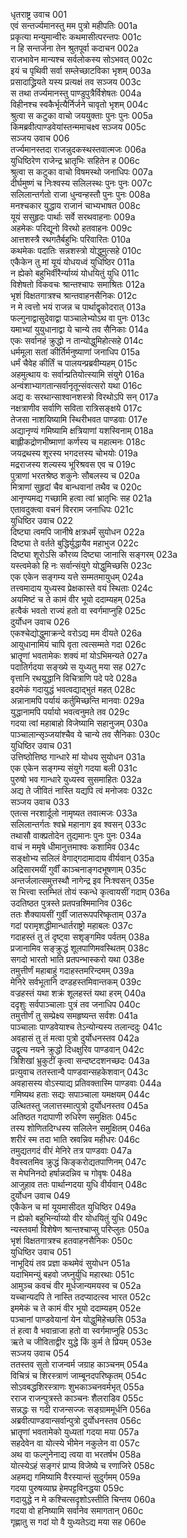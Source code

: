 धृतराष्ट्र उवाच	001  
एवं सन्तर्ज्यमानस्तु मम पुत्रो महीपतिः	001a  
प्रकृत्या मन्युमान्वीरः कथमासीत्परन्तपः	001c  
न हि सन्तर्जना तेन श्रुतपूर्वा कदाचन	002a  
राजभावेन मान्यश्च सर्वलोकस्य सोऽभवत्	002c  
इयं च पृथिवी सर्वा सम्लेच्छाटविका भृशम्	003a  
प्रसादाद्ध्रियते यस्य प्रत्यक्षं तव सञ्जय	003c  
स तथा तर्ज्यमानस्तु पाण्डुपुत्रैर्विशेषतः	004a  
विहीनश्च स्वकैर्भृत्यैर्निर्जने चावृतो भृशम्	004c  
श्रुत्वा स कटुका वाचो जययुक्ताः पुनः पुनः	005a  
किमब्रवीत्पाण्डवेयांस्तन्ममाचक्ष्व सञ्जय	005c  
सञ्जय उवाच	006  
तर्ज्यमानस्तदा राजन्नुदकस्थस्तवात्मजः	006a  
युधिष्ठिरेण राजेन्द्र भ्रातृभिः सहितेन ह	006c  
श्रुत्वा स कटुका वाचो विषमस्थो जनाधिपः	007a  
दीर्घमुष्णं च निःश्वस्य सलिलस्थः पुनः पुनः	007c  
सलिलान्तर्गतो राजा धुन्वन्हस्तौ पुनः पुनः	008a  
मनश्चकार युद्धाय राजानं चाभ्यभाषत	008c  
यूयं ससुहृदः पार्थाः सर्वे सरथवाहनाः	009a  
अहमेकः परिद्यूनो विरथो हतवाहनः	009c  
आत्तशस्त्रै रथगतैर्बहुभिः परिवारितः	010a  
कथमेकः पदातिः सन्नशस्त्रो योद्धुमुत्सहे	010c  
एकैकेन तु मां यूयं योधयध्वं युधिष्ठिर	011a  
न ह्येको बहुभिर्वीरैर्न्याय्यं योधयितुं युधि	011c  
विशेषतो विकवचः श्रान्तश्चापः समाश्रितः	012a  
भृशं विक्षतगात्रश्च श्रान्तवाहनसैनिकः	012c  
न मे त्वत्तो भयं राजन्न च पार्थाद्वृकोदरात्	013a  
फल्गुनाद्वासुदेवाद्वा पाञ्चालेभ्योऽथ वा पुनः	013c  
यमाभ्यां युयुधानाद्वा ये चान्ये तव सैनिकाः	014a  
एकः सर्वानहं क्रुद्धो न तान्योद्धुमिहोत्सहे	014c  
धर्ममूला सतां कीर्तिर्मनुष्याणां जनाधिप	015a  
धर्मं चैवेह कीर्तिं च पालयन्प्रब्रवीम्यहम्	015c  
अहमुत्थाय वः सर्वान्प्रतियोत्स्यामि संयुगे	016a  
अन्वंशाभ्यागतान्सर्वानृतून्संवत्सरो यथा	016c  
अद्य वः सरथान्साश्वानशस्त्रो विरथोऽपि सन्	017a  
नक्षत्राणीव सर्वाणि सविता रात्रिसङ्क्षये	017c  
तेजसा नाशयिष्यामि स्थिरीभवत पाण्डवाः	017e  
अद्यानृण्यं गमिष्यामि क्षत्रियाणां यशस्विनाम्	018a  
बाह्लीकद्रोणभीष्माणां कर्णस्य च महात्मनः	018c  
जयद्रथस्य शूरस्य भगदत्तस्य चोभयोः	019a  
मद्रराजस्य शल्यस्य भूरिश्रवस एव च	019c  
पुत्राणां भरतश्रेष्ठ शकुनेः सौबलस्य च	020a  
मित्राणां सुहृदां चैव बान्धवानां तथैव च	020c  
आनृण्यमद्य गच्छामि हत्वा त्वां भ्रातृभिः सह	021a  
एतावदुक्त्वा वचनं विरराम जनाधिपः	021c  
युधिष्ठिर उवाच	022  
दिष्ट्या त्वमपि जानीषे क्षत्रधर्मं सुयोधन	022a  
दिष्ट्या ते वर्तते बुद्धिर्युद्धायैव महाभुज	022c  
दिष्ट्या शूरोऽसि कौरव्य दिष्ट्या जानासि सङ्गरम्	023a  
यस्त्वमेको हि नः सर्वान्संयुगे योद्धुमिच्छसि	023c  
एक एकेन सङ्गम्य यत्ते सम्मतमायुधम्	024a  
तत्त्वमादाय युध्यस्व प्रेक्षकास्ते वयं स्थिताः	024c  
अयमिष्टं च ते कामं वीर भूयो ददाम्यहम्	025a  
हत्वैकं भवतो राज्यं हतो वा स्वर्गमाप्नुहि	025c  
दुर्योधन उवाच	026  
एकश्चेद्योद्धुमाक्रन्दे वरोऽद्य मम दीयते	026a  
आयुधानामियं चापि वृता त्वत्सम्मते गदा	026c  
भ्रातॄणां भवतामेकः शक्यं मां योऽभिमन्यते	027a  
पदातिर्गदया सङ्ख्ये स युध्यतु मया सह	027c  
वृत्तानि रथयुद्धानि विचित्राणि पदे पदे	028a  
इदमेकं गदायुद्धं भवत्वद्याद्भुतं महत्	028c  
अन्नानामपि पर्यायं कर्तुमिच्छन्ति मानवाः	029a  
युद्धानामपि पर्यायो भवत्वनुमते तव	029c  
गदया त्वां महाबाहो विजेष्यामि सहानुजम्	030a  
पाञ्चालान्सृञ्जयांश्चैव ये चान्ये तव सैनिकाः	030c  
युधिष्ठिर उवाच	031  
उत्तिष्ठोत्तिष्ठ गान्धारे मां योधय सुयोधन	031a  
एक एकेन सङ्गम्य संयुगे गदया बली	031c  
पुरुषो भव गान्धारे युध्यस्व सुसमाहितः	032a  
अद्य ते जीवितं नास्ति यद्यपि त्वं मनोजवः	032c  
सञ्जय उवाच	033  
एतत्स नरशार्दूलो नामृष्यत तवात्मजः	033a  
सलिलान्तर्गतः श्वभ्रे महानाग इव श्वसन्	033c  
तथासौ वाक्प्रतोदेन तुद्यमानः पुनः पुनः	034a  
वाचं न ममृषे धीमानुत्तमाश्वः कशामिव	034c  
सङ्क्षोभ्य सलिलं वेगाद्गदामादाय वीर्यवान्	035a  
अद्रिसारमयीं गुर्वीं काञ्चनाङ्गदभूषणाम्	035c  
अन्तर्जलात्समुत्तस्थौ नागेन्द्र इव निःश्वसन्	035e  
स भित्त्वा स्तम्भितं तोयं स्कन्धे कृत्वायसीं गदाम्	036a  
उदतिष्ठत पुत्रस्ते प्रतपन्रश्मिमानिव	036c  
ततः शैक्यायसीं गुर्वीं जातरूपपरिष्कृताम्	037a  
गदां परामृशद्धीमान्धार्तराष्ट्रो महाबलः	037c  
गदाहस्तं तु तं दृष्ट्वा सशृङ्गमिव पर्वतम्	038a  
प्रजानामिव सङ्क्रुद्धं शूलपाणिमवस्थितम्	038c  
सगदो भारतो भाति प्रतपन्भास्करो यथा	038e  
तमुत्तीर्णं महाबाहुं गदाहस्तमरिन्दमम्	039a  
मेनिरे सर्वभूतानि दण्डहस्तमिवान्तकम्	039c  
वज्रहस्तं यथा शक्रं शूलहस्तं यथा हरम्	040a  
ददृशुः सर्वपाञ्चालाः पुत्रं तव जनाधिप	040c  
तमुत्तीर्णं तु सम्प्रेक्ष्य समहृष्यन्त सर्वशः	041a  
पाञ्चालाः पाण्डवेयाश्च तेऽन्योन्यस्य तलान्ददुः	041c  
अवहासं तु तं मत्वा पुत्रो दुर्योधनस्तव	042a  
उद्वृत्य नयने क्रुद्धो दिधक्षुरिव पाण्डवान्	042c  
त्रिशिखां भ्रुकुटीं कृत्वा सन्दष्टदशनच्छदः	043a  
प्रत्युवाच ततस्तान्वै पाण्डवान्सहकेशवान्	043c  
अवहासस्य वोऽस्याद्य प्रतिवक्तास्मि पाण्डवाः	044a  
गमिष्यथ हताः सद्यः सपाञ्चाला यमक्षयम्	044c  
उत्थितस्तु जलात्तस्मात्पुत्रो दुर्योधनस्तव	045a  
अतिष्ठत गदापाणी रुधिरेण समुक्षितः	045c  
तस्य शोणितदिग्धस्य सलिलेन समुक्षितम्	046a  
शरीरं स्म तदा भाति स्रवन्निव महीधरः	046c  
तमुद्यतगदं वीरं मेनिरे तत्र पाण्डवाः	047a  
वैवस्वतमिव क्रुद्धं किङ्करोद्यतपाणिनम्	047c  
स मेघनिनदो हर्षान्नदन्निव च गोवृषः	048a  
आजुहाव ततः पार्थान्गदया युधि वीर्यवान्	048c  
दुर्योधन उवाच	049  
एकैकेन च मां यूयमासीदत युधिष्ठिर	049a  
न ह्येको बहुभिर्न्याय्यो वीर योधयितुं युधि	049c  
न्यस्तवर्मा विशेषेण श्रान्तश्चाप्सु परिप्लुतः	050a  
भृशं विक्षतगात्रश्च हतवाहनसैनिकः	050c  
युधिष्ठिर उवाच	051  
नाभूदियं तव प्रज्ञा कथमेवं सुयोधन	051a  
यदाभिमन्युं बहवो जघ्नुर्युधि महारथाः	051c  
आमुञ्च कवचं वीर मूर्धजान्यमयस्व च	052a  
यच्चान्यदपि ते नास्ति तदप्यादत्स्व भारत	052c  
इममेकं च ते कामं वीर भूयो ददाम्यहम्	052e  
पञ्चानां पाण्डवेयानां येन योद्धुमिहेच्छसि	053a  
तं हत्वा वै भवान्राजा हतो वा स्वर्गमाप्नुहि	053c  
ऋते च जीविताद्वीर युद्धे किं कुर्म ते प्रियम्	053e  
सञ्जय उवाच	054  
ततस्तव सुतो राजन्वर्म जग्राह काञ्चनम्	054a  
विचित्रं च शिरस्त्राणं जाम्बूनदपरिष्कृतम्	054c  
सोऽवबद्धशिरस्त्राणः शुभकाञ्चनवर्मभृत्	055a  
रराज राजन्पुत्रस्ते काञ्चनः शैलराडिव	055c  
सन्नद्धः स गदी राजन्सज्जः सङ्ग्राममूर्धनि	056a  
अब्रवीत्पाण्डवान्सर्वान्पुत्रो दुर्योधनस्तव	056c  
भ्रातॄणां भवतामेको युध्यतां गदया मया	057a  
सहदेवेन वा योत्स्ये भीमेन नकुलेन वा	057c  
अथ वा फल्गुनेनाद्य त्वया वा भरतर्षभ	058a  
योत्स्येऽहं सङ्गरं प्राप्य विजेष्ये च रणाजिरे	058c  
अहमद्य गमिष्यामि वैरस्यान्तं सुदुर्गमम्	059a  
गदया पुरुषव्याघ्र हेमपट्टविनद्धया	059c  
गदायुद्धे न मे कश्चित्सदृशोऽस्तीति चिन्तय	060a  
गदया वो हनिष्यामि सर्वानेव समागतान्	060c  
गृह्णातु स गदां यो वै युध्यतेऽद्य मया सह	060e  
